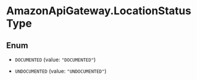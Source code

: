 # AmazonApiGateway.LocationStatusType

## Enum


* `DOCUMENTED` (value: `"DOCUMENTED"`)

* `UNDOCUMENTED` (value: `"UNDOCUMENTED"`)


